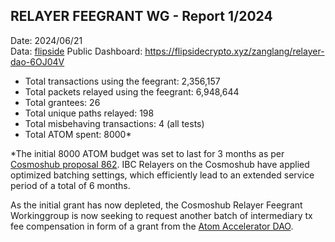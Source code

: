 ## RELAYER FEEGRANT WG - Report 1/2024

Date: 2024/06/21  
Data: [flipside](https://flipsidecrypto.xyz)
Public Dashboard: https://flipsidecrypto.xyz/zanglang/relayer-dao-6OJ04V  

- Total transactions using the feegrant: 2,356,157
- Total packets relayed using the feegrant: 6,948,644
- Total grantees: 26
- Total unique paths relayed: 198
- Total misbehaving transactions: 4 (all tests)
- Total ATOM spent: 8000*

*The initial 8000 ATOM budget was set to last for 3 months as per [Cosmoshub proposal 862](https://www.mintscan.io/cosmos/proposals/862). IBC Relayers on the Cosmoshub have applied optimized batching settings, which efficiently lead to an extended service period of a total of 6 months. 

As the initial grant has now depleted, the Cosmoshub Relayer Feegrant Workinggroup is now seeking to request another batch of intermediary tx fee compensation in form of a grant from the [Atom Accelerator DAO](https://docs.google.com/spreadsheets/d/1xDrPdqDh6bZvoSS2s3VPlWfvTvVjALBY2Ds10eCNkL8/edit?gid=0#gid=0). 
